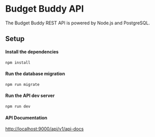 # Budget Buddy API

The Budget Buddy REST API is powered by Node.js and PostgreSQL.

## Setup

#### Install the dependencies

`npm install`

#### Run the database migration

`npm run migrate`

#### Run the API dev server

`npm run dev`

#### API Documentation

[http://localhost:9000/api/v1/api-docs](http://localhost:9000/api/v1/api-docs)
